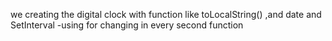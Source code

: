 we creating the digital clock with function like toLocalString() ,and date and SetInterval -using for changing in every second function
